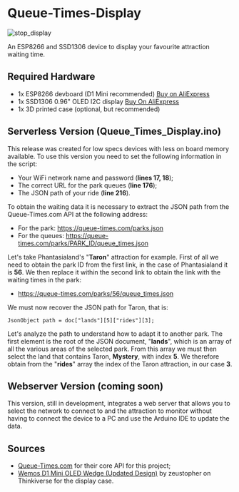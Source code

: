 # Queue-Times-Display
![stop_display](https://github.com/user-attachments/assets/6b612c79-3ea5-499f-b9f1-82579d42adf4)

An ESP8266 and SSD1306 device to display your favourite attraction waiting time.

## Required Hardware
- 1x ESP8266 devboard (D1 Mini recommended) [Buy on AliExpress](https://it.aliexpress.com/item/1005006235653025.html)
- 1x SSD1306 0.96" OLED I2C display [Buy On AliExpress](https://it.aliexpress.com/item/1005006085392157.html)
- 1x 3D printed case (optional, but recommended)

## Serverless Version (Queue_Times_Display.ino)
This release was created for low specs devices with less on board memory available.
To use this version you need to set the following information in the script:
- Your WiFi network name and password (**lines 17, 18**);
- The correct URL for the park queues (**line 176**);
- The JSON path of your ride (**line 216**).

To obtain the waiting data it is necessary to extract the JSON path from the Queue-Times.com API at the following address:
- For the park: https://queue-times.com/parks.json
- For the queues: https://queue-times.com/parks/PARK_ID/queue_times.json

Let's take Phantasialand's "**Taron**" attraction for example. First of all we need to obtain the park ID from the first link, in the case of Phantasialand it is **56**. We then replace it within the second link to obtain the link with the waiting times in the park:

- https://queue-times.com/parks/56/queue_times.json

We must now recover the JSON path for Taron, that is:

`JsonObject path = doc["lands"][5]["rides"][3];`

Let's analyze the path to understand how to adapt it to another park. The first element is the root of the JSON document, "**lands**", which is an array of all the various areas of the selected park. From this array we must then select the land that contains Taron, **Mystery**, with index **5**. We therefore obtain from the "**rides**" array the index of the Taron attraction, in our case **3**.

## Webserver Version (coming soon)
This version, still in development, integrates a web server that allows you to select the network to connect to and the attraction to monitor without having to connect the device to a PC and use the Arduino IDE to update the data.

## Sources
- [Queue-Times.com](https://queue-times.com/) for their core API for this project;
- [Wemos D1 Mini OLED Wedge (Updated Design)](https://www.thingiverse.com/thing:4848322) by zeustopher on Thinkiverse for the display case.